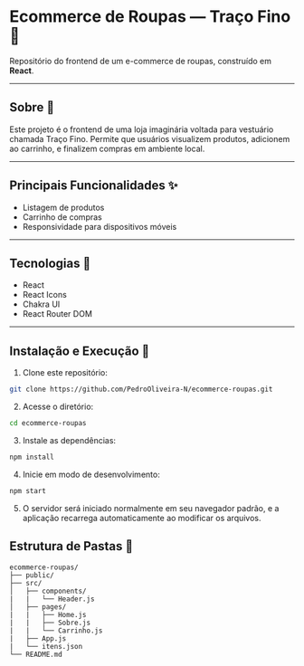 # Ecommerce de Roupas — Traço Fino 👔

Repositório do frontend de um e-commerce de roupas, construído em **React**.  

---

## Sobre 👤

Este projeto é o frontend de uma loja imaginária voltada para vestuário chamada Traço Fino. Permite que usuários visualizem produtos, adicionem ao carrinho, e finalizem compras em ambiente local.  

---

## Principais Funcionalidades ✨

- Listagem de produtos   
- Carrinho de compras  
- Responsividade para dispositivos móveis  

---

## Tecnologias 🧪

- React
- React Icons
- Chakra UI  
- React Router DOM

---

## Instalação e Execução 🧼

1. Clone este repositório:  
  ```bash
  git clone https://github.com/PedroOliveira-N/ecommerce-roupas.git
  ```

2. Acesse o diretório:
  ```bash
  cd ecommerce-roupas
  ```

3. Instale as dependências:
  ```bash
  npm install
  ```

4. Inicie em modo de desenvolvimento:
  ```bash
  npm start
  ```

5. O servidor será iniciado normalmente em seu navegador padrão, e a aplicação recarrega automaticamente ao modificar os arquivos. 

## Estrutura de Pastas 📁

```
ecommerce-roupas/
├── public/
├── src/
│   ├── components/
|   |   └── Header.js 
│   ├── pages/
|   |   ├── Home.js
|   |   ├── Sobre.js
|   |   └── Carrinho.js
|   ├── App.js
|   └── itens.json
└── README.md
```
